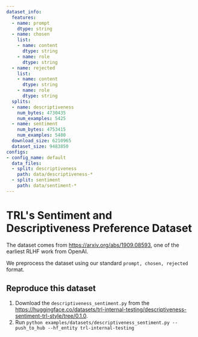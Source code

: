 ```yaml
---
dataset_info:
  features:
  - name: prompt
    dtype: string
  - name: chosen
    list:
    - name: content
      dtype: string
    - name: role
      dtype: string
  - name: rejected
    list:
    - name: content
      dtype: string
    - name: role
      dtype: string
  splits:
  - name: descriptiveness
    num_bytes: 4730435
    num_examples: 5425
  - name: sentiment
    num_bytes: 4753415
    num_examples: 5480
  download_size: 6210965
  dataset_size: 9483850
configs:
- config_name: default
  data_files:
  - split: descriptiveness
    path: data/descriptiveness-*
  - split: sentiment
    path: data/sentiment-*
---
```

# TRL's Sentiment and Descriptiveness Preference Dataset

The dataset comes from https://arxiv.org/abs/1909.08593, one of the earliest RLHF work from OpenAI.

We preprocess the dataset using our standard `prompt, chosen, rejected` format.

## Reproduce this dataset

1. Download the `descriptiveness_sentiment.py` from the https://huggingface.co/datasets/trl-internal-testing/descriptiveness-sentiment-trl-style/tree/0.1.0.
2. Run `python examples/datasets/descriptiveness_sentiment.py --push_to_hub --hf_entity trl-internal-testing`

